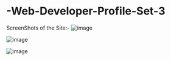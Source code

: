 # -Web-Developer-Profile-Set-3

ScreenShots of the Site:-
![image](https://user-images.githubusercontent.com/64188419/112694306-25842800-8ea8-11eb-80b9-0ca908eddd5d.png)


![image](https://user-images.githubusercontent.com/64188419/112694338-32088080-8ea8-11eb-9012-5ba2336b4aa3.png)


![image](https://user-images.githubusercontent.com/64188419/112694351-39c82500-8ea8-11eb-9b6f-1e69bd429bae.png)
